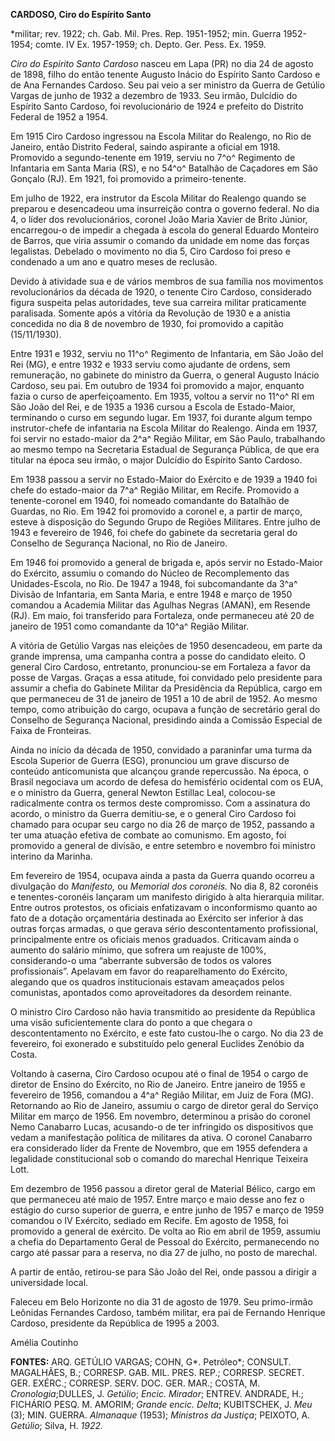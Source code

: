 **CARDOSO, Ciro do Espírito Santo**

\*militar; rev. 1922; ch. Gab. Mil. Pres. Rep. 1951-1952; min. Guerra
1952-1954; comte. IV Ex. 1957-1959; ch. Depto. Ger. Pess. Ex. 1959.

*Ciro do Espírito Santo Cardoso* nasceu em Lapa (PR) no dia 24 de agosto
de 1898, filho do então tenente Augusto Inácio do Espírito Santo Cardoso
e de Ana Fernandes Cardoso. Seu pai veio a ser ministro da Guerra de
Getúlio Vargas de junho de 1932 a dezembro de 1933. Seu irmão, Dulcídio
do Espírito Santo Cardoso, foi revolucionário de 1924 e prefeito do
Distrito Federal de 1952 a 1954.

Em 1915 Ciro Cardoso ingressou na Escola Militar do Realengo, no Rio de
Janeiro, então Distrito Federal, saindo aspirante a oficial em 1918.
Promovido a segundo-tenente em 1919, serviu no 7^o^ Regimento de
Infantaria em Santa Maria (RS), e no 54^o^ Batalhão de Caçadores em São
Gonçalo (RJ). Em 1921, foi promovido a primeiro-tenente.

Em julho de 1922, era instrutor da Escola Militar do Realengo quando se
preparou e desencadeou uma insurreição contra o governo federal. No dia
4, o líder dos revolucionários, coronel João Maria Xavier de Brito
Júnior, encarregou-o de impedir a chegada à escola do general Eduardo
Monteiro de Barros, que viria assumir o comando da unidade em nome das
forças legalistas. Debelado o movimento no dia 5, Ciro Cardoso foi preso
e condenado a um ano e quatro meses de reclusão.

Devido à atividade sua e de vários membros de sua família nos movimentos
revolucionários da década de 1920, o tenente Ciro Cardoso, considerado
figura suspeita pelas autoridades, teve sua carreira militar
praticamente paralisada. Somente após a vitória da Revolução de 1930 e a
anistia concedida no dia 8 de novembro de 1930, foi promovido a capitão
(15/11/1930).

Entre 1931 e 1932, serviu no 11^o^ Regimento de Infantaria, em São João
del Rei (MG), e entre 1932 e 1933 serviu como ajudante de ordens, sem
remuneração, no gabinete do ministro da Guerra, o general Augusto Inácio
Cardoso, seu pai. Em outubro de 1934 foi promovido a major, enquanto
fazia o curso de aperfeiçoamento. Em 1935, voltou a servir no 11^o^ RI
em São João del Rei, e de 1935 a 1936 cursou a Escola de Estado-Maior,
terminando o curso em segundo lugar. Em 1937, foi durante algum tempo
instrutor-chefe de infantaria na Escola Militar do Realengo. Ainda em
1937, foi servir no estado-maior da 2^a^ Região Militar, em São Paulo,
trabalhando ao mesmo tempo na Secretaria Estadual de Segurança Pública,
de que era titular na época seu irmão, o major Dulcídio do Espírito
Santo Cardoso.

Em 1938 passou a servir no Estado-Maior do Exército e de 1939 a 1940 foi
chefe do estado-maior da 7^a^ Região Militar, em Recife. Promovido a
tenente-coronel em 1940, foi nomeado comandante do Batalhão de Guardas,
no Rio. Em 1942 foi promovido a coronel e, a partir de março, esteve à
disposição do Segundo Grupo de Regiões Militares. Entre julho de 1943 e
fevereiro de 1946, foi chefe do gabinete da secretaria geral do Conselho
de Segurança Nacional, no Rio de Janeiro.

Em 1946 foi promovido a general de brigada e, após servir no
Estado-Maior do Exército, assumiu o comando do Núcleo de Recomplemento
das Unidades-Escola, no Rio. De 1947 a 1948, foi subcomandante da 3^a^
Divisão de Infantaria, em Santa Maria, e entre 1948 e março de 1950
comandou a Academia Militar das Agulhas Negras (AMAN), em Resende (RJ).
Em maio, foi transferido para Fortaleza, onde permaneceu até 20 de
janeiro de 1951 como comandante da 10^a^ Região Militar.

A vitória de Getúlio Vargas nas eleições de 1950 desencadeou, em parte
da grande imprensa, uma campanha contra a posse do candidato eleito. O
general Ciro Cardoso, entretanto, pronunciou-se em Fortaleza a favor da
posse de Vargas. Graças a essa atitude, foi convidado pelo presidente
para assumir a chefia do Gabinete Militar da Presidência da República,
cargo em que permaneceu de 31 de janeiro de 1951 a 10 de abril de 1952.
Ao mesmo tempo, como atribuição do cargo, ocupava a função de secretário
geral do Conselho de Segurança Nacional, presidindo ainda a Comissão
Especial de Faixa de Fronteiras.

Ainda no início da década de 1950, convidado a paraninfar uma turma da
Escola Superior de Guerra (ESG), pronunciou um grave discurso de
conteúdo anticomunista que alcançou grande repercussão. Na época, o
Brasil negociava um acordo de defesa do hemisfério ocidental com os EUA,
e o ministro da Guerra, general Newton Estillac Leal, colocou-se
radicalmente contra os termos deste compromisso. Com a assinatura do
acordo, o ministro da Guerra demitiu-se, e o general Ciro Cardoso foi
chamado para ocupar seu cargo no dia 26 de março de 1952, passando a ter
uma atuação efetiva de combate ao comunismo. Em agosto, foi promovido a
general de divisão, e entre setembro e novembro foi ministro interino da
Marinha.

Em fevereiro de 1954, ocupava ainda a pasta da Guerra quando ocorreu a
divulgação do *Manifesto,* ou *Memorial dos coronéis.* No dia 8, 82
coronéis e tenentes-coronéis lançaram um manifesto dirigido à alta
hierarquia militar. Entre outros protestos, os oficiais enfatizavam o
inconformismo quanto ao fato de a dotação orçamentária destinada ao
Exército ser inferior à das outras forças armadas, o que gerava sério
descontentamento profissional, principalmente entre os oficiais menos
graduados. Criticavam ainda o aumento do salário mínimo, que sofrera um
reajuste de 100%, considerando-o uma “aberrante subversão de todos os
valores profissionais”. Apelavam em favor do reaparelhamento do
Exército, alegando que os quadros institucionais estavam ameaçados pelos
comunistas, apontados como aproveitadores da desordem reinante.

O ministro Ciro Cardoso não havia transmitido ao presidente da República
uma visão suficientemente clara do ponto a que chegara o
descontentamento no Exército, e este fato custou-lhe o cargo. No dia 23
de fevereiro, foi exonerado e substituído pelo general Euclides Zenóbio
da Costa.

Voltando à caserna, Ciro Cardoso ocupou até o final de 1954 o cargo de
diretor de Ensino do Exército, no Rio de Janeiro. Entre janeiro de 1955
e fevereiro de 1956, comandou a 4^a^ Região Militar, em Juiz de Fora
(MG). Retornando ao Rio de Janeiro, assumiu o cargo de diretor geral do
Serviço Militar em março de 1956. Em novembro, determinou a prisão do
coronel Nemo Canabarro Lucas, acusando-o de ter infringido os
dispositivos que vedam a manifestação política de militares da ativa. O
coronel Canabarro era considerado líder da Frente de Novembro, que em
1955 defendera a legalidade constitucional sob o comando do marechal
Henrique Teixeira Lott.

Em dezembro de 1956 passou a diretor geral de Material Bélico, cargo em
que permaneceu até maio de 1957. Entre março e maio desse ano fez o
estágio do curso superior de guerra, e entre junho de 1957 e março de
1959 comandou o IV Exército, sediado em Recife. Em agosto de 1958, foi
promovido a general de exército. De volta ao Rio em abril de 1959,
assumiu a chefia do Departamento Geral de Pessoal do Exército,
permanecendo no cargo até passar para a reserva, no dia 27 de julho, no
posto de marechal.

A partir de então, retirou-se para São João del Rei, onde passou a
dirigir a universidade local.

Faleceu em Belo Horizonte no dia 31 de agosto de 1979. Seu primo-irmão
Leônidas Fernandes Cardoso, também militar, era pai de Fernando Henrique
Cardoso, presidente da República de 1995 a 2003.

Amélia Coutinho

**FONTES:** ARQ. GETÚLIO VARGAS; COHN, G*. Petróleo*; CONSULT.
MAGALHÃES, B.; CORRESP. GAB. MIL. PRES. REP.; CORRESP. SECRET. GER.
EXÉRC.; CORRESP. SERV. DOC. GER. MAR.; COSTA, M. *Cronologia*;DULLES, J.
*Getúlio*; *Encic. Mirador*; ENTREV. ANDRADE, H.; FICHÁRIO PESQ. M.
AMORIM; *Grande encic. Delta*; KUBITSCHEK, J. *Meu* (3); MIN. GUERRA.
*Almanaque* (1953); *Ministros da Justiça*; PEIXOTO, A. *Getúlio*;
Silva, H. *1922.*
